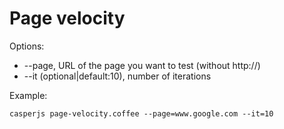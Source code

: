 # Page velocity

Options:

- --page, URL of the page you want to test (without http://)
- --it (optional|default:10), number of iterations

Example:

```
casperjs page-velocity.coffee --page=www.google.com --it=10
```